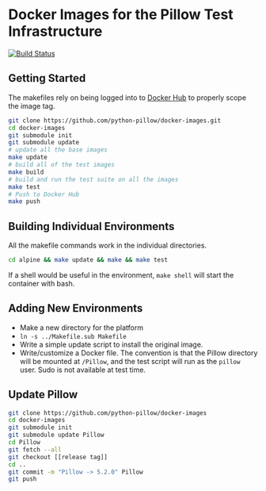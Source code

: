 # Docker Images for the Pillow Test Infrastructure

[![Build Status](https://travis-ci.org/python-pillow/docker-images.svg?branch=master)](https://travis-ci.org/python-pillow/docker-images)

## Getting Started

The makefiles rely on being logged into to [Docker Hub](https://hub.docker.com) to properly scope
the image tag.

```bash
git clone https://github.com/python-pillow/docker-images.git
cd docker-images
git submodule init
git submodule update
# update all the base images
make update
# build all of the test images
make build
# build and run the test suite on all the images
make test
# Push to Docker Hub
make push
```

## Building Individual Environments

All the makefile commands work in the individual directories.

```bash
cd alpine && make update && make && make test
```

If a shell would be useful in the environment, `make shell` will start
the container with bash.

## Adding New Environments

- Make a new directory for the platform
- `ln -s ../Makefile.sub Makefile`
- Write a simple update script to install the original image.
- Write/customize a Docker file. The convention is that the Pillow directory will be mounted at `/Pillow`, and the test script will run as the `pillow` user. Sudo is not available at test time.

## Update Pillow

```bash
git clone https://github.com/python-pillow/docker-images
cd docker-images
git submodule init
git submodule update Pillow
cd Pillow
git fetch --all
git checkout [[release tag]]
cd ..
git commit -m "Pillow -> 5.2.0" Pillow
git push
```
